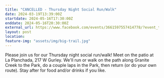```yaml
---
title: "CANCELLED - Thursday Night Social Run/Walk"
date: 2024-03-19T13:39:00Z
startdate: 2024-05-16T17:30:00Z
enddate: 2024-05-16T20:30:00Z
external_url: https://www.facebook.com/events/3661597557414778/?event_time_id=3661597590748108
layout: post
location: 
feature-img: "assets/img/big-trail.jpg"
---
```


Please join us for our Thursday night social run/walk! Meet on the patio at La Planchada, 217 W Gurley.  We'll run or walk on the path along Granite Creek to the Park, do a couple laps in the Park, then return (or do your own route).  Stay after for food and/or drinks if you like.<br>
  <br>
  
